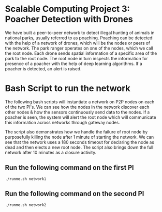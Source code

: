 # Scalable Computing Project 3: Poacher Detection with Drones

We have built a peer-to-peer network to detect illegal hunting of animals in national parks, usually referred to as poaching. Poaching can be detected with the help of a network of drones, which will be the nodes or peers of the network. The park ranger operates on one of the nodes, which we call the root node. Each drone sends spatial information of a specific area of the park to the root node. The root node in turn inspects the information for presence of a poacher with the help of deep learning algorithms. If a poacher is detected, an alert is raised.

# Bash Script to run the network

The following bash scripts will instantiate a network on P2P nodes on each of the two PI's. We can see how the nodes in the network discover each other nodes & how the sensors continuously send data to the nodes. If a poacher is seen, the system will alert the root node which will communicate this information across networks through gateway nodes. 

The script also demonstrates how we handle the failure of root node by purposefully killing the node after 1 minute of starting the network. We can see that the network uses a 180 seconds timeout for declaring the node as dead and then elects a new root node. The script also brings down the full network after 10 minutes as a closure activity.

## Run the following command on the first PI

```./runme.sh network1```

## Run the following command on the second PI

```./runme.sh network2```